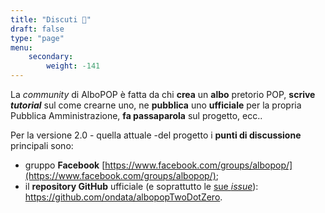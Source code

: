 ```yaml
---
title: "Discuti 💬"
draft: false
type: "page"
menu:
    secondary:
        weight: -141
---
```


La _community_ di AlboPOP è fatta da chi **crea** un **albo** pretorio POP, **scrive** **_tutorial_** sul come crearne uno, ne **pubblica** uno **ufficiale** per la propria Pubblica Amministrazione, **fa passaparola** sul progetto, ecc..

Per la versione 2.0 - quella attuale -del progetto i **punti di discussione** principali sono:

- gruppo **Facebook** [https://www.facebook.com/groups/albopop/](https://www.facebook.com/groups/albopop/);
- il **repository GitHub** ufficiale (e soprattutto le [sue _issue_](https://github.com/ondata/albopopTwoDotZero/issues)): https://github.com/ondata/albopopTwoDotZero.

